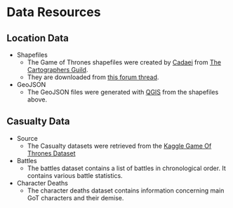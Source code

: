 # Data Resources

## Location Data
* Shapefiles
    * The Game of Thrones shapefiles were created by [Cadaei](https://www.cartographersguild.com/member.php?u=95244) from [The Cartographers Guild](https://www.cartographersguild.com/forum.php).
    * They are downloaded from [this forum thread](https://www.cartographersguild.com/showthread.php?t=30472).
* GeoJSON
    * The GeoJSON files were generated with [QGIS](http://www.qgis.org/en/site/) from the shapefiles above.

## Casualty Data
* Source
    * The Casualty datasets were retrieved from the [Kaggle Game Of Thrones Dataset](https://www.kaggle.com/mylesoneill/game-of-thrones) 
* Battles
    * The battles dataset contains a list of battles in chronological order. It contains various battle statistics.
* Character Deaths
    * The character deaths dataset contains information concerning main GoT characters and their demise.
